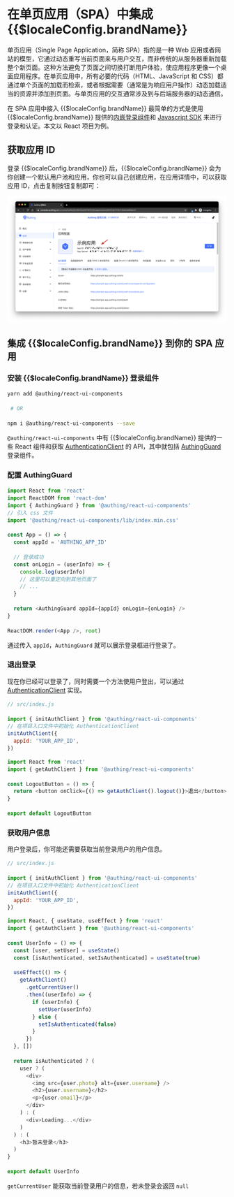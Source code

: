 # 在单页应用（SPA）中集成 {{$localeConfig.brandName}}

<LastUpdated/>

单页应用（Single Page Application，简称 SPA）指的是一种 Web 应用或者网站的模型，它通过动态重写当前页面来与用户交互，而非传统的从服务器重新加载整个新页面。这种方法避免了页面之间切换打断用户体验，使应用程序更像一个桌面应用程序。在单页应用中，所有必要的代码（HTML、JavaScript 和 CSS）都通过单个页面的加载而检索，或者根据需要（通常是为响应用户操作）动态加载适当的资源并添加到页面。与单页应用的交互通常涉及到与后端服务器的动态通信。

在 SPA 应用中接入 {{$localeConfig.brandName}} 最简单的方式是使用 {{$localeConfig.brandName}} 提供的[内嵌登录组件](/reference/ui-components/)和 [Javascript SDK](/reference/sdk-for-node/) 来进行登录和认证。本文以 React 项目为例。

## 获取应用 ID

登录 {{$localeConfig.brandName}} 后，{{$localeConfig.brandName}} 会为你创建一个默认用户池和应用，你也可以自己创建应用，在应用详情中，可以获取应用 ID，点击复制按钮复制即可：

![](./images/app-id-and-secret.png)

## 集成 {{$localeConfig.brandName}} 到你的 SPA 应用

### 安装 {{$localeConfig.brandName}} 登录组件

```bash
yarn add @authing/react-ui-components

 # OR

npm i @authing/react-ui-components --save
```

`@authing/react-ui-components` 中有 {{$localeConfig.brandName}} 提供的一些 React 组件和获取 [AuthenticationClient](/sdk/sdk-for-node/authentication/AuthenticationClient) 的 API，其中就包括 [AuthingGuard](/reference/ui-components/) 登录组件。

### 配置 AuthingGuard

```js
import React from 'react'
import ReactDOM from 'react-dom'
import { AuthingGuard } from '@authing/react-ui-components'
// 引入 css 文件
import '@authing/react-ui-components/lib/index.min.css'

const App = () => {
  const appId = 'AUTHING_APP_ID'

  // 登录成功
  const onLogin = (userInfo) => {
    console.log(userInfo)
    // 这里可以重定向到其他页面了
    // ...
  }

  return <AuthingGuard appId={appId} onLogin={onLogin} />
}

ReactDOM.render(<App />, root)
```

通过传入 `appId`，`AuthingGuard` 就可以展示登录框进行登录了。

### 退出登录

现在你已经可以登录了，同时需要一个方法使用户登出，可以通过 [AuthenticationClient](/sdk/sdk-for-node/authentication/AuthenticationClient) 实现。

```js
// src/index.js

import { initAuthClient } from '@authing/react-ui-components'
// 在项目入口文件中初始化 AuthenticationClient
initAuthClient({
  appId: 'YOUR_APP_ID',
})
```

```js
import React from 'react'
import { getAuthClient } from '@authing/react-ui-components'

const LogoutButton = () => {
  return <button onClick={() => getAuthClient().logout()}>退出</button>
}

export default LogoutButton
```

### 获取用户信息

用户登录后，你可能还需要获取当前登录用户的用户信息。

```js
// src/index.js

import { initAuthClient } from '@authing/react-ui-components'
// 在项目入口文件中初始化 AuthenticationClient
initAuthClient({
  appId: 'YOUR_APP_ID',
})
```

```js
import React, { useState, useEffect } from 'react'
import { getAuthClient } from '@authing/react-ui-components'

const UserInfo = () => {
  const [user, setUser] = useState()
  const [isAuthenticated, setIsAuthenticated] = useState(true)

  useEffect(() => {
    getAuthClient()
      .getCurrentUser()
      .then((userInfo) => {
        if (userInfo) {
          setUser(userInfo)
        } else {
          setIsAuthenticated(false)
        }
      })
  }, [])

  return isAuthenticated ? (
    user ? (
      <div>
        <img src={user.photo} alt={user.username} />
        <h2>{user.username}</h2>
        <p>{user.email}</p>
      </div>
    ) : (
      <div>Loading...</div>
    )
  ) : (
    <h3>暂未登录</h3>
  )
}

export default UserInfo
```

`getCurrentUser` 能获取当前登录用户的信息，若未登录会返回 `null`

